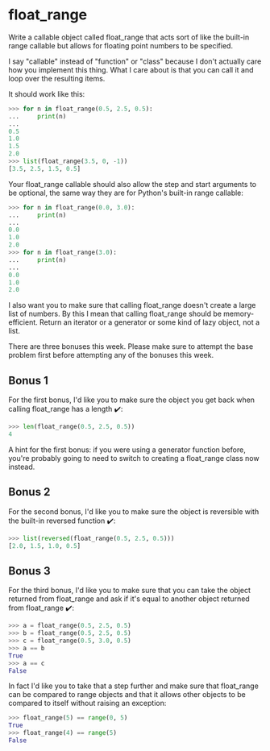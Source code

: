# float_range

Write a callable object called float_range that acts sort of like the built-in range callable but allows for floating point numbers to be specified.

I say "callable" instead of "function" or "class" because I don't actually care how you implement this thing. What I care about is that you can call it and loop over the resulting items.

It should work like this:

```python
>>> for n in float_range(0.5, 2.5, 0.5):
...     print(n)
...
0.5
1.0
1.5
2.0
>>> list(float_range(3.5, 0, -1))
[3.5, 2.5, 1.5, 0.5]
```

Your float_range callable should also allow the step and start arguments to be optional, the same way they are for Python's built-in range callable:

```python
>>> for n in float_range(0.0, 3.0):
...     print(n)
...
0.0
1.0
2.0
>>> for n in float_range(3.0):
...     print(n)
...
0.0
1.0
2.0
```

I also want you to make sure that calling float_range doesn't create a large list of numbers. By this I mean that calling float_range should be memory-efficient. Return an iterator or a generator or some kind of lazy object, not a list.

There are three bonuses this week. Please make sure to attempt the base problem first before attempting any of the bonuses this week.

## Bonus 1

For the first bonus, I'd like you to make sure the object you get back when calling float_range has a length ✔️:

```python
>>> len(float_range(0.5, 2.5, 0.5))
4
```

A hint for the first bonus: if you were using a generator function before, you're probably going to need to switch to creating a float_range class now instead.

## Bonus 2

For the second bonus, I'd like you to make sure the object is reversible with the built-in reversed function ✔️:

```python
>>> list(reversed(float_range(0.5, 2.5, 0.5)))
[2.0, 1.5, 1.0, 0.5]
```

## Bonus 3

For the third bonus, I'd like you to make sure that you can take the object returned from float_range and ask if it's equal to another object returned from float_range ✔️:

```python
>>> a = float_range(0.5, 2.5, 0.5)
>>> b = float_range(0.5, 2.5, 0.5)
>>> c = float_range(0.5, 3.0, 0.5)
>>> a == b
True
>>> a == c
False
```

In fact I'd like you to take that a step further and make sure that float_range can be compared to range objects and that it allows other objects to be compared to itself without raising an exception:

```python
>>> float_range(5) == range(0, 5)
True
>>> float_range(4) == range(5)
False
```
